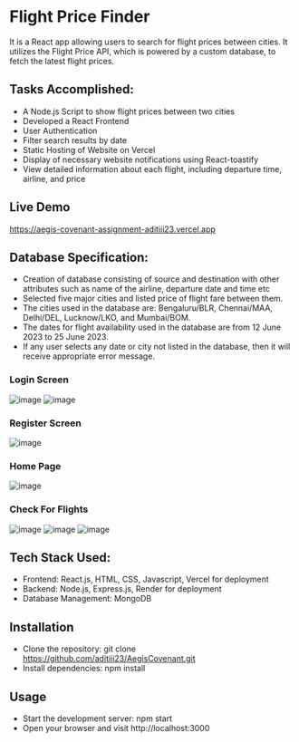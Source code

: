 # Flight Price Finder 
It is a React app allowing users to search for flight prices between cities. It utilizes the Flight Price API, which is powered by a custom database, to fetch the latest flight prices.

## Tasks Accomplished:
- A Node.js Script to show flight prices between two cities
- Developed a React Frontend
- User Authentication
- Filter search results by date
- Static Hosting of Website on Vercel
- Display of necessary website notifications using React-toastify
- View detailed information about each flight, including departure time, airline, and price

## Live Demo
https://aegis-covenant-assignment-aditiii23.vercel.app

## Database Specification:
- Creation of database consisting of source and destination with other attributes such as name of the airline, departure date and time etc
- Selected five major cities and listed price of flight fare between them.
- The cities used in the database are: Bengaluru/BLR, Chennai/MAA, Delhi/DEL, Lucknow/LKO, and Mumbai/BOM.
- The dates for flight availability used in the database are from 12 June 2023 to 25 June 2023.
- If any user selects any date or city not listed in the database, then it will receive appropriate error message.

### Login Screen
![image](https://github.com/aditiii23/AegisCovenant/assets/56069235/a6fe8528-bc04-4bfc-bae4-4e52f7fdbec5)
![image](https://github.com/aditiii23/AegisCovenant/assets/56069235/0e2ebef5-da62-4b74-ad7a-05ae03e33f1f)

### Register Screen
![image](https://github.com/aditiii23/AegisCovenant/assets/56069235/5d6ff6a8-02f5-4360-8c4d-e78beeaf0269)

### Home Page
![image](https://github.com/aditiii23/AegisCovenant/assets/56069235/7e624cfd-ba6b-40df-89d8-1f7db79189d0)

### Check For Flights
![image](https://github.com/aditiii23/AegisCovenant/assets/56069235/a091c657-a62a-4411-87e9-0456cd8e2cec)
![image](https://github.com/aditiii23/AegisCovenant/assets/56069235/62729635-2042-4575-84cf-9fdd2d0368a3)
![image](https://github.com/aditiii23/AegisCovenant/assets/56069235/129b72ee-bd93-430b-ab08-4c96c714e30b)

## Tech Stack Used:
- Frontend: React.js, HTML, CSS, Javascript, Vercel for deployment
- Backend: Node.js, Express.js, Render for deployment
- Database Management: MongoDB

## Installation
- Clone the repository: git clone https://github.com/aditiii23/AegisCovenant.git
- Install dependencies: npm install

## Usage
- Start the development server: npm start
- Open your browser and visit http://localhost:3000

